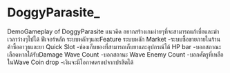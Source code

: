 # DoggyParasite_
DemoGameplay of DoggyParasite
แนวคิด
อยากสร้างเกมง่ายๆที่จะสามารถแก้เบื่อและฆ่าเวลาว่างๆไปได้
ฟีเจอร์หลัก
ระบบหลักๆและFeature
 ระบบหลัก
Market
-ระบบซื้อขายภายในร้านค้าซื้ออาวุธและยา
Quick Slot
-ช่องเก็บของที่สามารถเก็บยาและอุปกรณ์ได้
HP bar
-บอกสถาณะเลือดหากได้รับDamage
Wave Count
-บอกสถานะ Wave
Enemy Count
-บอกศัตรูที่เหลือในWave
Coin drop
-เงินจะมีโอกาศดรอปจากปรสิตได้
